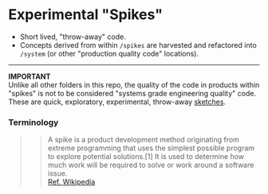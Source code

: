 # Experimental "Spikes"

- Short lived, "throw-away" code.
- Concepts derived from within `/spikes` are harvested and refactored into `/system` 
  (or other "production quality code" locations).

---

**IMPORTANT**  
Unlike all other folders in this repo, the quality of the code in products within "spikes" is not to
be considered "systems grade engineering quality" code.  
These are quick, exploratory, experimental, throw-away [sketches](https://en.wikipedia.org/wiki/Bill_Buxton).

### Terminology

>> A spike is a product development method originating from extreme programming that uses the 
simplest possible program to explore potential solutions.[1] It is used to determine how much 
work will be required to solve or work around a software issue.   
[Ref. Wikipedia](https://en.wikipedia.org/wiki/Spike_(software_development))



